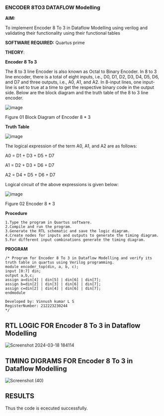 ### ENCODER 8TO3 DATAFLOW Modelling

**AIM:**

To implement  Encoder 8 To 3 in Dataflow Modelling using verilog and validating their functionality using their functional tables

**SOFTWARE REQUIRED:** Quartus prime

**THEORY**:

**Encoder 8 To 3**

The 8 to 3 line Encoder is also known as Octal to Binary Encoder. In 8 to 3 line encoder, there is a total of eight inputs, i.e., D0, D1, D2, D3, D4, D5, D6, and D7 and three outputs, i.e., A0, A1, and A2. In 8-input lines, one input-line is set to true at a time to get the respective binary code in the output side. Below are the block diagram and the truth table of the 8 to 3 line encoder.

![image](https://github.com/naavaneetha/ENCODER8TO3DATAFLOW/assets/154305477/0bc242c1-eb9e-4c47-afe5-30428470efc3)

Figure 01  Block Diagram of Encoder 8 * 3

**Truth Table**

![image](https://github.com/naavaneetha/ENCODER8TO3DATAFLOW/assets/154305477/35496b14-ae6e-4cd1-9abd-d6736b576575)

The logical expression of the term A0, A1, and A2 are as follows:

A0 = D1 + D3 + D5 + D7

A1 = D2 + D3 + D6 + D7

A2 = D4 + D5 + D6 + D7

Logical circuit of the above expressions is given below:

![image](https://github.com/naavaneetha/ENCODER8TO3DATAFLOW/assets/154305477/95acaee6-c873-4c75-89eb-ef09fb158053)

Figure 02  Encoder 8 * 3

**Procedure**
```
1.Type the program in Quartus software.
2.Compile and run the program.
3.Generate the RTL schematic and save the logic diagram.
4.Create nodes for inputs and outputs to generate the timing diagram.
5.For different input combinations generate the timing diagram.
```
**PROGRAM**
```
/* Program for Encoder 8 To 3 in Dataflow Modelling and verify its truth table in quartus using Verilog programming. 
module encoder_top(din, a, b, c); 
input [0:7] din; 
output a,b,c; 
assign a=din[4] | din[5] | din[6] | din[7]; 
assign b=din[2] | din[3] | din[6] | din[7];
assign c=din[2] | din[4] | din[6] | din[7];
endmodule

Developed by: Vinnush kumar L S
RegisterNumber: 212223230244
*/
```
## RTL LOGIC FOR Encoder 8 To 3 in Dataflow Modelling
![Screenshot 2024-03-18 184114](https://github.com/23005672/ENCODER8TO3DATAFLOW/assets/138971519/cf69d021-d760-4687-8f4a-662494b8aa55)

## TIMING DIGRAMS FOR Encoder 8 To 3 in Dataflow Modelling
![Screenshot (40)](https://github.com/23005672/ENCODER8TO3DATAFLOW/assets/138971519/f8c32fd4-98f5-42e1-83cf-18ab7527e131)

## RESULTS
Thus the code is ececuted successfully.


